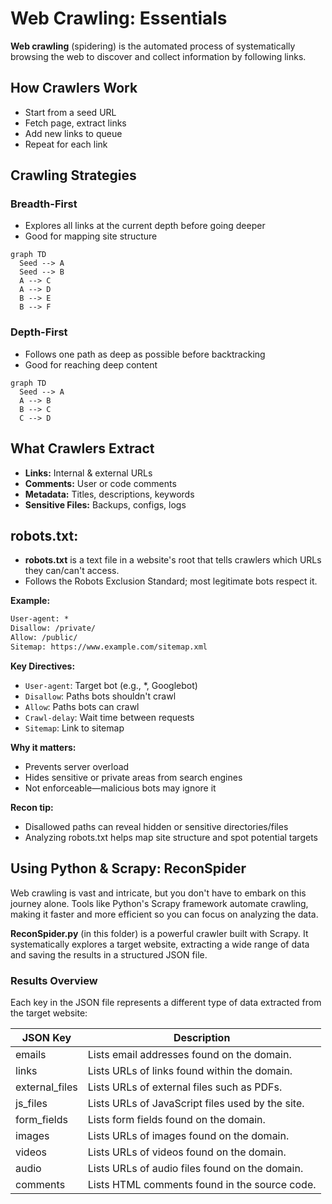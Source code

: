 # Web Crawling: Essentials

**Web crawling** (spidering) is the automated process of systematically browsing the web to discover and collect information by following links.

## How Crawlers Work
- Start from a seed URL
- Fetch page, extract links
- Add new links to queue
- Repeat for each link

## Crawling Strategies

### Breadth-First
- Explores all links at the current depth before going deeper
- Good for mapping site structure

```mermaid
graph TD
  Seed --> A
  Seed --> B
  A --> C
  A --> D
  B --> E
  B --> F
```

### Depth-First
- Follows one path as deep as possible before backtracking
- Good for reaching deep content

```mermaid
graph TD
  Seed --> A
  A --> B
  B --> C
  C --> D
```

## What Crawlers Extract
- **Links:** Internal & external URLs
- **Comments:** User or code comments
- **Metadata:** Titles, descriptions, keywords
- **Sensitive Files:** Backups, configs, logs

## robots.txt:
- **robots.txt** is a text file in a website's root that tells crawlers which URLs they can/can't access.
- Follows the Robots Exclusion Standard; most legitimate bots respect it.

**Example:**
```txt
User-agent: *
Disallow: /private/
Allow: /public/
Sitemap: https://www.example.com/sitemap.xml
```

**Key Directives:**
- `User-agent`: Target bot (e.g., *, Googlebot)
- `Disallow`: Paths bots shouldn't crawl
- `Allow`: Paths bots can crawl
- `Crawl-delay`: Wait time between requests
- `Sitemap`: Link to sitemap

**Why it matters:**
- Prevents server overload
- Hides sensitive or private areas from search engines
- Not enforceable—malicious bots may ignore it

**Recon tip:**
- Disallowed paths can reveal hidden or sensitive directories/files
- Analyzing robots.txt helps map site structure and spot potential targets 

## Using Python & Scrapy: ReconSpider
Web crawling is vast and intricate, but you don't have to embark on this journey alone. Tools like Python's Scrapy framework automate crawling, making it faster and more efficient so you can focus on analyzing the data.

**ReconSpider.py** (in this folder) is a powerful crawler built with Scrapy. It systematically explores a target website, extracting a wide range of data and saving the results in a structured JSON file.

### Results Overview
Each key in the JSON file represents a different type of data extracted from the target website:

| JSON Key        | Description                                      |
|-----------------|--------------------------------------------------|
| emails          | Lists email addresses found on the domain.        |
| links           | Lists URLs of links found within the domain.      |
| external_files  | Lists URLs of external files such as PDFs.        |
| js_files        | Lists URLs of JavaScript files used by the site.  |
| form_fields     | Lists form fields found on the domain.            |
| images          | Lists URLs of images found on the domain.         |
| videos          | Lists URLs of videos found on the domain.         |
| audio           | Lists URLs of audio files found on the domain.    |
| comments        | Lists HTML comments found in the source code.     |

